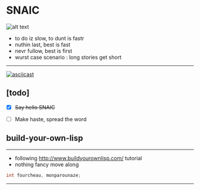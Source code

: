 # SNAIC
![alt text][nvrstap]
- to do iz slow, to dunt is fastr
- nuthin last, best is fast  
- nevr fullow, best is first
- wurst case scenario : long stories get short

---
[![asciicast](https://asciinema.org/a/xUzkxNCyVGNhiKQoIAZdmF4Ms.png)](https://asciinema.org/a/xUzkxNCyVGNhiKQoIAZdmF4Ms?speed=2&theme=tango&size=medium&autoplay=1)


## **[todo]**
- [x] ~~Say hello SNAIC~~
- [ ] Make haste, spread the word


## build-your-own-lisp
---
+ following http://www.buildyourownlisp.com/ tutorial
+ nothing fancy move along
```C
int fourcheau, monparounaze;
```

---
[nvrstap]: https://img.shields.io/static/v1?label=NEVR%20STAP&message=OLWIZ%20FASTR&color=ff69b4&style=for-the-badge "SNAIC --halp"